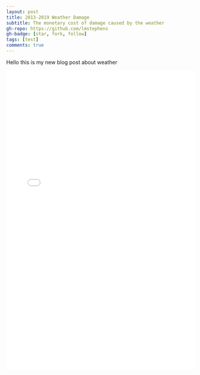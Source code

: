 ```yaml
---
layout: post
title: 2013-2019 Weather Damage
subtitle: The monetary cost of damage caused by the weather
gh-repo: https://github.com/lmstephens
gh-badge: [star, fork, follow]
tags: [test]
comments: true
---
```


Hello this is my new blog post about weather
<div class="video-container">
<iframe width="100%" height="800" frameborder="0" scrolling="no" src="//plot.ly/~Lmstephens/1.embed"></iframe>
</div>
